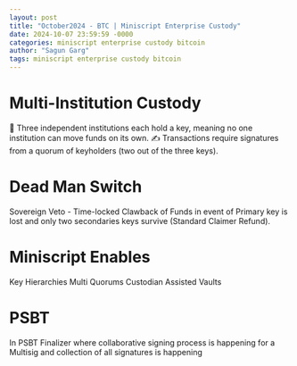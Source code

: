 ```yaml
---
layout: post
title: "October2024 - BTC | Miniscript Enterprise Custody"
date: 2024-10-07 23:59:59 -0000
categories: miniscript enterprise custody bitcoin
author: "Sagun Garg"
tags: miniscript enterprise custody bitcoin
---
```


# Multi-Institution Custody
🏦 Three independent institutions each hold a key, meaning no one institution can move funds on its own. 
✍️ Transactions require signatures from a quorum of keyholders (two out of the three keys).

# Dead Man Switch
Sovereign Veto - Time-locked Clawback of Funds in event of Primary key is lost and only two secondaries keys survive (Standard Claimer Refund). 

# Miniscript Enables
Key Hierarchies
Multi Quorums
Custodian Assisted Vaults

# PSBT
In PSBT Finalizer where collaborative signing process is happening for a Multisig and collection of all signatures is happening